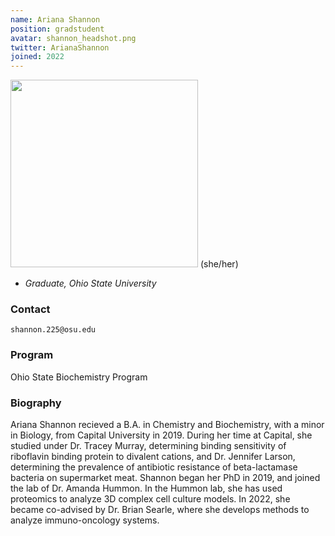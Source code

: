 ```yaml
---
name: Ariana Shannon
position: gradstudent
avatar: shannon_headshot.png
twitter: ArianaShannon
joined: 2022
---
```


  <img width="300" src="{{site.baseurl}}/images/people/{{page.avatar}}" data-action="zoom">
(she/her)

- _Graduate, Ohio State University_<br>

### Contact

<i class="fa fa-envelope-o"></i> `shannon.225@osu.edu`

### Program
Ohio State Biochemistry Program

### Biography
Ariana Shannon recieved a B.A. in Chemistry and Biochemistry, with a minor in Biology, from Capital University in 2019. During her time at Capital, she studied under Dr. Tracey Murray, determining binding sensitivity of riboflavin binding protein to divalent cations, and Dr. Jennifer Larson, determining the prevalence of antibiotic resistance of beta-lactamase bacteria on supermarket meat. Shannon began her PhD in 2019, and joined the lab of Dr. Amanda Hummon. In the Hummon lab, she has used proteomics to analyze 3D complex cell culture models. In 2022, she became co-advised by Dr. Brian Searle, where she develops methods to analyze immuno-oncology systems.
